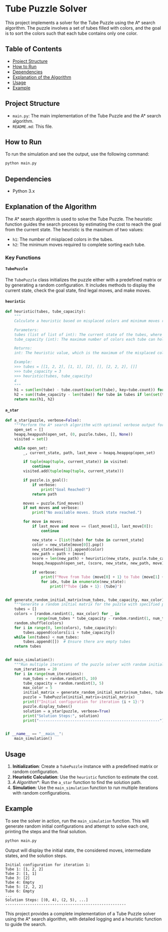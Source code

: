 # Tube Puzzle Solver

This project implements a solver for the Tube Puzzle using the A* search algorithm. The puzzle involves a set of tubes filled with colors, and the goal is to sort the colors such that each tube contains only one color.

## Table of Contents

- [Project Structure](#project-structure)
- [How to Run](#how-to-run)
- [Dependencies](#dependencies)
- [Explanation of the Algorithm](#explanation-of-the-algorithm)
- [Usage](#usage)
- [Example](#example)

## Project Structure

- `main.py`: The main implementation of the Tube Puzzle and the A* search algorithm.
- `README.md`: This file.

## How to Run

To run the simulation and see the output, use the following command:

```bash
python main.py
```

## Dependencies

- Python 3.x

## Explanation of the Algorithm

The A* search algorithm is used to solve the Tube Puzzle. The heuristic function guides the search process by estimating the cost to reach the goal from the current state. The heuristic is the maximum of two values:
- `h1`: The number of misplaced colors in the tubes.
- `h2`: The minimum moves required to complete sorting each tube.

### Key Functions

#### `TubePuzzle`

The `TubePuzzle` class initializes the puzzle either with a predefined matrix or by generating a random configuration. It includes methods to display the current state, check the goal state, find legal moves, and make moves.

#### `heuristic`

```python
def heuristic(tubes, tube_capacity):
    """
    Calculate a heuristic based on misplaced colors and minimum moves required to sort each tube.

    Parameters:
    tubes (list of list of int): The current state of the tubes, where each tube is a list of colors.
    tube_capacity (int): The maximum number of colors each tube can hold.

    Returns:
    int: The heuristic value, which is the maximum of the misplaced colors heuristic and the minimum moves heuristic.

    Example:
    >>> tubes = [[1, 2, 2], [1, 1], [2], [], [2, 2, 2], []]
    >>> tube_capacity = 3
    >>> heuristic(tubes, tube_capacity)
    4
    """
    h1 = sum(len(tube) - tube.count(max(set(tube), key=tube.count)) for tube in tubes if len(set(tube)) > 1)
    h2 = sum((tube_capacity - len(tube)) for tube in tubes if len(set(tube)) == 1)
    return max(h1, h2)
```

#### `a_star`

```python
def a_star(puzzle, verbose=False):
    """Perform the A* search algorithm with optional verbose output for detailed tracing."""
    open_set = []
    heapq.heappush(open_set, (0, puzzle.tubes, [], None))
    visited = set()

    while open_set:
        _, current_state, path, last_move = heapq.heappop(open_set)

        if tuple(map(tuple, current_state)) in visited:
            continue
        visited.add(tuple(map(tuple, current_state)))

        if puzzle.is_goal():
            if verbose:
                print("Goal Reached!")
            return path

        moves = puzzle.find_moves()
        if not moves and verbose:
            print("No available moves. Stuck state reached.")

        for move in moves:
            if last_move and move == (last_move[1], last_move[0]):
                continue

            new_state = [list(tube) for tube in current_state]
            color = new_state[move[0]].pop()
            new_state[move[1]].append(color)
            new_path = path + [move]
            score = len(new_path) + heuristic(new_state, puzzle.tube_capacity)
            heapq.heappush(open_set, (score, new_state, new_path, move))

            if verbose:
                print(f"Move from Tube {move[0] + 1} to Tube {move[1] + 1} considered. New state:")
                for idx, tube in enumerate(new_state):
                    print(f"Tube {idx + 1}: {tube}")


def generate_random_initial_matrix(num_tubes, tube_capacity, max_color):
    """Generate a random initial matrix for the puzzle with specified parameters."""
    tubes = []
    colors = [random.randint(1, max_color) for _ in
              range(num_tubes * tube_capacity - random.randint(1, num_tubes))]  # Ensure some emptiness
    random.shuffle(colors)
    for i in range(0, len(colors), tube_capacity):
        tubes.append(colors[i:i + tube_capacity])
    while len(tubes) < num_tubes:
        tubes.append([])  # Ensure there are empty tubes
    return tubes


def main_simulation():
    """Run multiple iterations of the puzzle solver with random initial configurations."""
    num_iterations = 20
    for i in range(num_iterations):
        num_tubes = random.randint(5, 10)
        tube_capacity = random.randint(3, 5)
        max_color = 5
        initial_matrix = generate_random_initial_matrix(num_tubes, tube_capacity, max_color)
        puzzle = TubePuzzle(initial_matrix=initial_matrix)
        print(f"Initial configuration for iteration {i + 1}:")
        puzzle.display_tubes()
        solution = a_star(puzzle, verbose=True)
        print("Solution Steps:", solution)
        print("------------------------------------------------------")


if __name__ == "__main__":
    main_simulation()
```

## Usage

1. **Initialization**: Create a `TubePuzzle` instance with a predefined matrix or random configuration.
2. **Heuristic Calculation**: Use the `heuristic` function to estimate the cost.
3. **A* Algorithm**: Run the `a_star` function to find the solution path.
4. **Simulation**: Use the `main_simulation` function to run multiple iterations with random configurations.

## Example

To see the solver in action, run the `main_simulation` function. This will generate random initial configurations and attempt to solve each one, printing the steps and the final solution.

```bash
python main.py
```

Output will display the initial state, the considered moves, intermediate states, and the solution steps.

```plaintext
Initial configuration for iteration 1:
Tube 1: [1, 2, 2]
Tube 2: [1, 1]
Tube 3: [2]
Tube 4: Empty
Tube 5: [2, 2, 2]
Tube 6: Empty
...
Solution Steps: [(0, 4), (2, 5), ...]
------------------------------------------------------
```

This project provides a complete implementation of a Tube Puzzle solver using the A* search algorithm, with detailed logging and a heuristic function to guide the search.